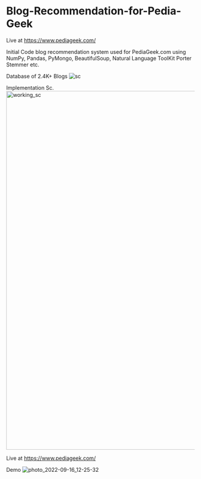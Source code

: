 # Blog-Recommendation-for-Pedia-Geek
Live at https://www.pediageek.com/

Initial Code blog recommendation system used for PediaGeek.com using NumPy, Pandas, PyMongo, BeautifulSoup, Natural Language ToolKit Porter Stemmer etc.



Database of 2.4K+ Blogs
![sc](https://user-images.githubusercontent.com/99891799/190575888-232797c5-5bcb-44b4-85c9-a0bf4a2a43e0.jpeg)


Implementation Sc.
<img width="960" alt="working_sc" src="https://user-images.githubusercontent.com/99891799/190575466-8c2155c7-bd33-4f1b-aa34-57a423896fba.png">

Live at https://www.pediageek.com/

Demo
![photo_2022-09-16_12-25-32](https://user-images.githubusercontent.com/99891799/190575730-b3e8f928-1baa-4d99-89dd-ddba29065dd2.jpg)

